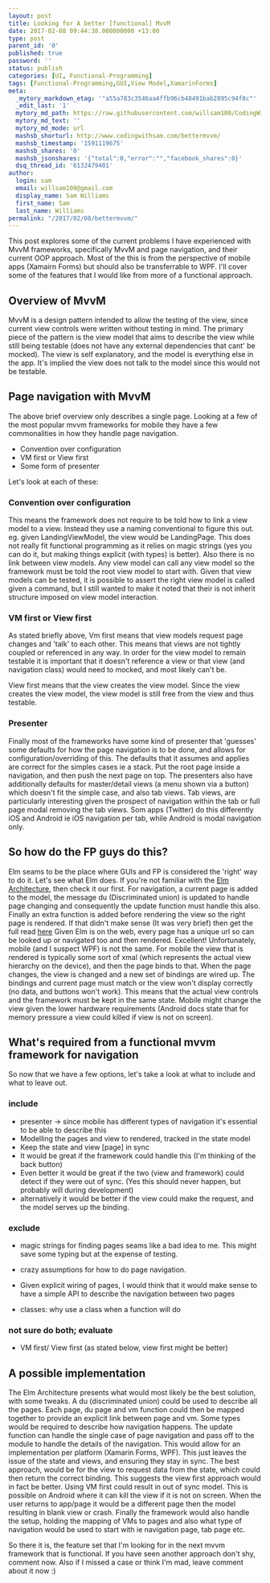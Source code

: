 ```yaml
---
layout: post
title: Looking for A better [functional] MvvM
date: 2017-02-08 09:44:38.000000000 +13:00
type: post
parent_id: '0'
published: true
password: ''
status: publish
categories: [UI, Functional-Programming]
tags: [Functional-Programming,GUI,View Model,XamarinForms]
meta:
  _mytory_markdown_etag: '"a55a783c3546aa4ffb96cb48491bab2895c94f8c"'
  _edit_last: '1'
  mytory_md_path: https://raw.githubusercontent.com/willsam100/CodingWithSam/master/Looking%20for%20a%20better%20MvvM.md
  mytory_md_text: ''
  mytory_md_mode: url
  mashsb_shorturl: http://www.codingwithsam.com/bettermvvm/
  mashsb_timestamp: '1591119675'
  mashsb_shares: '0'
  mashsb_jsonshares: '{"total":0,"error":"","facebook_shares":0}'
  dsq_thread_id: '6132479401'
author:
  login: sam
  email: willsam100@gmail.com
  display_name: Sam Williams
  first_name: Sam
  last_name: Williams
permalink: "/2017/02/08/bettermvvm/"
---
```

This post explores some of the current problems I have experienced with MvvM frameworks, specifically MvvM and page navigation, and their current OOP approach. Most of the this is from the perspective of mobile apps (Xamairn Forms) but should also be transferrable to WPF. I'll cover some of the features that I would like from more of a functional approach.

## Overview of MvvM
MvvM is a design pattern intended to allow the testing of the view, since current view controls were written without testing in mind. The primary piece of the pattern is the view model that aims to describe the view while still being testable (does not have any external dependencies that cant' be mocked). The view is self explanatory, and the model is everything else in the app. It's implied the view does not talk to the model since this would not be testable.

## Page navigation with MvvM
The above brief overview only describes a single page. Looking at a few of the most popular mvvm frameworks for mobile they have a few commonalities in how they handle page navigation.
- Convention over configuration
- VM first or View first
- Some form of presenter

Let's look at each of these:

### Convention over configuration
This means the framework does not require to be told how to link a view model to a view. Instead they use a naming conventional to figure this out. eg. given LandingViewModel, the view would be LandingPage. This does not really fit functional programming as it relies on magic strings (yes you can do it, but making things explicit (with types) is better). Also there is no link between view models. Any view model can call any view model so the framework must be told the root view model to start with. Given that view models can be tested, it is possible to assert the right view model is called given a command, but I still wanted to make it noted that their is not inherit structure imposed on view model interaction.

### VM first or View first
As stated briefly above, Vm first means that view models request page changes and 'talk' to each other. This means that views are not tightly coupled or referenced in any way. In order for the view model to remain testable it is important that it doesn't reference a view or that view (and navigation class) would need to mocked, and most likely can't be.

View first means that the view creates the view model. Since the view creates the view model, the view model is still free from the view and thus testable.

### Presenter
Finally most of the frameworks have some kind of presenter that 'guesses' some defaults for how the page navigation is to be done, and allows for configuration/overriding of this. The defaults that it assumes and applies are correct for the simples cases ie a stack. Put the root page inside a navigation, and then push the next page on top. The presenters also have additionally defaults for master/detail views (a menu shown via a button) which doesn't fit the simple case, and also tab views. Tab views, are particularly interesting given the prospect of navigation within the tab or full page modal removing the tab views. Som apps (Twitter) do this differently iOS and Android ie iOS navigation per tab, while Android is modal navigation only.

## So how do the FP guys do this?
Elm seams to be the place where GUIs and FP is considered the 'right' way to do it. Let's see what Elm does. If you're not familiar with the <a href="https://guide.elm-lang.org/architecture/">Elm Architecture</a>, then check it our first. For navigation, a current page is added to the model, the message du (Discriminated union) is updated to handle page changing and consequently the update function must handle this also. Finally an extra function is added before rendering the view so the right page is rendered. If that didn't make sense (It was very brief) then get the full read <a href="https://www.elm-tutorial.org/en/07-routing/cover.html">here</a>
Given Elm is on the web, every page has a unique url so can be looked up or navigated too and then rendered. Excellent! Unfortunately, mobile (and I suspect WPF) is not the same. For mobile the view that is rendered is typically some sort of xmal (which represents the actual view hierarchy on the device), and then the page binds to that. When the page changes, the view is changed and a new set of bindings are wired up. The bindings and current page must match or the view won't display correctly (no data, and buttons won't work). This means that the actual view controls and the framework must be kept in the same state. Mobile might change the view given the lower hardware requirements (Android docs state that for memory pressure a view could killed if view is not on screen).

## What's required from a functional mvvm framework for navigation
So now that we have a few options, let's take a look at what to include and what to leave out.

### include
- presenter -> since mobile has different types of navigation it's essential to be able to describe this 
- Modelling the pages and view to rendered, tracked in the state model
- Keep the state and view [page] in sync
- It would be great if the framework could handle this (I'm thinking of the back button)
- Even better it would be great if the two (view and framework) could detect if they were out of sync. (Yes this should never happen, but probably will during development)
- alternatively it would be better if the view could make the request, and the model serves up the binding. 


### exclude
- magic strings for finding pages seams like a bad idea to me. This might save some typing but at the expense of testing. 
- crazy assumptions for how to do page navigation.
- Given explicit wiring of pages, I would think that it would make sense to have a simple API to describe the navigation between two pages

- classes: why use a class when a function will do

### not sure do both; evaluate
- VM first/ View first (as stated below, view first might be better)



## A possible implementation
The Elm Architecture presents what would most likely be the best solution, with some tweaks. A du (discriminated union) could be used to describe all the pages. Each page, du page and vm function could then be mapped together to provide an explicit link between page and vm. Some types would be required to describe how navigation happens. The update function can handle the single case of page navigation and pass off to the module to handle the details of the navigation. This would allow for an implementation per platform (Xamarin Forms, WPF). This just leaves the issue of the state and views, and ensuring they stay in sync. The best approach, would be for the view to request data from the state, which could then return the correct binding. This suggests the view first approach would in fact be better. Using VM first could result in out of sync model. This is possible on Android where it can kill the view if it is not on screen. When the user returns to app/page it would be a different page then the model resulting in blank view or crash. Finally the framework would also handle the setup, holding the mapping of VMs to pages and also what type of navigation would be used to start with ie navigation page, tab page etc.

So there it is, the feature set that I'm looking for in the next mvvm framework that is functional. If you have seen another approach don't shy, comment now. Also if I missed a case or think I'm mad, leave comment about it now :)
